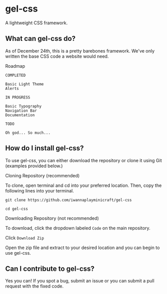 # gel-css
A lightweight CSS framework.

## What can gel-css do?

As of December 24th, this is a pretty barebones framework.
We've only written the base CSS code a website would need.

Roadmap
```
COMPLETED

Basic Light Theme
Alerts

IN PROGRESS

Basic Typography
Navigation Bar
Documentation

TODO

Oh god... So much...
```

## How do I install gel-css?

To use gel-css, you can either download the repository or clone it using Git (examples provided below.)

Cloning Repository (recommended)

To clone, open terminal and cd into your preferred location. Then, copy the following lines into your terminal.

`git clone https://github.com/iwannaplayminicraft/gel-css`

`cd gel-css`

Downloading Repository (not recommended)

To download, click the dropdown labeled `Code` on the main repository.

Click `Download Zip`

Open the zip file and extract to your desired location and you can begin to use gel-css.

## Can I contribute to gel-css?

Yes you can! If you spot a bug, submit an issue or you can submit a pull request with the fixed code.